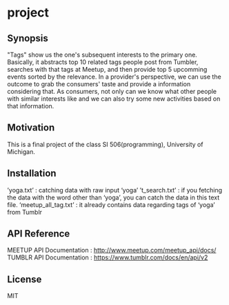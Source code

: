 # project

## Synopsis
  "Tags" show us the one's subsequent interests to the primary one. Basically, it abstracts top 10 related tags people post from Tumbler, searches with that tags at Meetup, and then provide top 5 upcomming events sorted by the relevance. In a provider's perspective, we can use the outcome to grab the consumers' taste and provide a information considering that. As consumers, not only can we know what other people with similar interests like and we can also try some new activities based on that information.

## Motivation

This is a final project of the class SI 506(programming), University of Michigan.


## Installation

’yoga.txt’ : catching data with raw input ‘yoga’
’t_search.txt’ : if you fetching the data with the word other than ‘yoga’, you can catch the data in this text file.
‘meetup_all_tag.txt’ : it already contains data regarding tags of ‘yoga’ from Tumblr


## API Reference

MEETUP API Documentation : http://www.meetup.com/meetup_api/docs/
TUMBLR API Documentation : https://www.tumblr.com/docs/en/api/v2


## License

MIT
